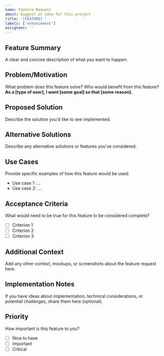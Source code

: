 ```yaml
---
name: Feature Request
about: Suggest an idea for this project
title: '[FEATURE] '
labels: ['enhancement']
assignees: ''
---
```


## Feature Summary
A clear and concise description of what you want to happen.

## Problem/Motivation
What problem does this feature solve? Who would benefit from this feature?
**As a [type of user], I want [some goal] so that [some reason].**

## Proposed Solution
Describe the solution you'd like to see implemented.

## Alternative Solutions
Describe any alternative solutions or features you've considered.

## Use Cases
Provide specific examples of how this feature would be used:
- Use case 1: ...
- Use case 2: ...

## Acceptance Criteria
What would need to be true for this feature to be considered complete?
- [ ] Criterion 1
- [ ] Criterion 2
- [ ] Criterion 3

## Additional Context
Add any other context, mockups, or screenshots about the feature request here.

## Implementation Notes
If you have ideas about implementation, technical considerations, or potential challenges, share them here (optional).

## Priority
How important is this feature to you?
- [ ] Nice to have
- [ ] Important
- [ ] Critical